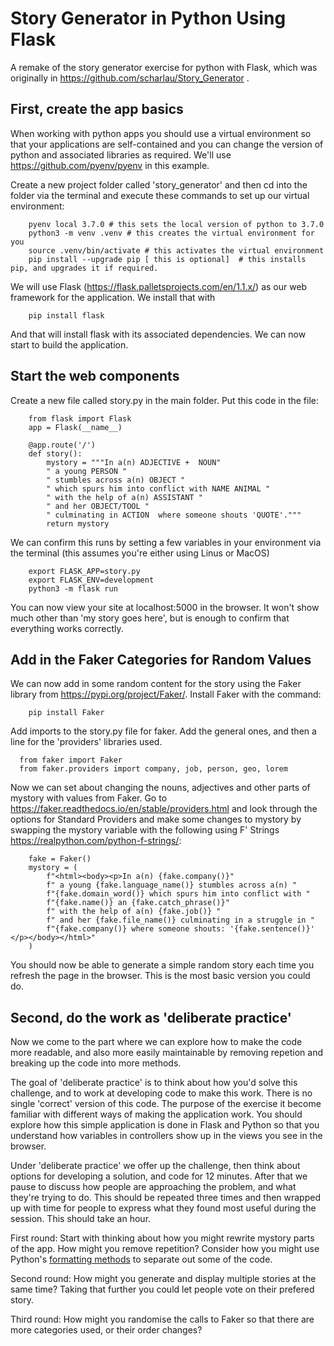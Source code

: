 # Story Generator in Python Using Flask
A remake of the story generator exercise for python with Flask, which was originally in 
https://github.com/scharlau/Story_Generator .

## First, create the app basics
When working with python apps you should use a virtual environment so that your applications are self-contained and you can change the version of python and associated libraries as required. We'll use https://github.com/pyenv/pyenv in this example.

Create a new project folder called 'story_generator' and then cd into the folder via the terminal and execute these commands to set up our virtual environment:

        pyenv local 3.7.0 # this sets the local version of python to 3.7.0
        python3 -m venv .venv # this creates the virtual environment for you
        source .venv/bin/activate # this activates the virtual environment
        pip install --upgrade pip [ this is optional]  # this installs pip, and upgrades it if required.

We will use Flask (https://flask.palletsprojects.com/en/1.1.x/) as our web framework for the application. We install that with 

        pip install flask
        
And that will install flask with its associated dependencies. We can now start to build the application.

## Start the web components 
Create a new file called story.py in the main folder.
Put this code in the file:

        from flask import Flask
        app = Flask(__name__)

        @app.route('/')
        def story():
            mystory = """In a(n) ADJECTIVE +  NOUN"
            " a young PERSON " 
            " stumbles across a(n) OBJECT " 
            " which spurs him into conflict with NAME ANIMAL " 
            " with the help of a(n) ASSISTANT " 
            " and her OBJECT/TOOL " 
            " culminating in ACTION  where someone shouts 'QUOTE'."""
            return mystory

We can confirm this runs by setting a few variables in your environment via the terminal (this assumes you're either using Linus or MacOS)

        export FLASK_APP=story.py
        export FLASK_ENV=development
        python3 -m flask run

You can now view your site at localhost:5000 in the browser. It won't show much other than 'my story goes here', but is enough to confirm that everything works correctly.

## Add in the Faker Categories for Random Values
We can now add in some random content for the story using the Faker library from https://pypi.org/project/Faker/. 
Install Faker with the command:

        pip install Faker


Add imports to the story.py file for faker. Add the general ones, and then a line for the 'providers' libraries used.

      from faker import Faker
      from faker.providers import company, job, person, geo, lorem

Now we can set about changing the nouns, adjectives and other parts of mystory with values from Faker. Go to https://faker.readthedocs.io/en/stable/providers.html and look through the options for Standard Providers and make some changes to mystory by swapping the mystory variable with the following using F' Strings https://realpython.com/python-f-strings/:

        fake = Faker()
        mystory = (
            f"<html><body><p>In a(n) {fake.company()}"
            f" a young {fake.language_name()} stumbles across a(n) "
            f"{fake.domain_word()} which spurs him into conflict with " 
            f"{fake.name()} an {fake.catch_phrase()}"
            f" with the help of a(n) {fake.job()} "
            f" and her {fake.file_name()} culminating in a struggle in "
            f"{fake.company()} where someone shouts: '{fake.sentence()}' </p></body></html>"
        )

You should now be able to generate a simple random story each time you refresh the page in the browser. This is the most basic version you could do. 

## Second, do the work as 'deliberate practice'
Now we come to the part where we can explore how to make the code more readable, and also more easily maintainable by removing repetion and breaking up the code into more methods.

The goal of 'deliberate practice' is to think about how you'd solve this challenge, and to work at developing code to make this work. There is no single 'correct' version of this code. The purpose of the exercise it become familiar with different ways of making the application work. You should explore how this simple application is done in Flask and Python so that you understand how variables in controllers show up in the views you see in the browser.

Under 'deliberate practice' we offer up the challenge, then think about options for developing a solution, and code for 12 minutes. After that we pause to discuss how people are approaching the problem, and what they're trying to do. This should be repeated three times and then wrapped up with time for people to express what they found most useful during the session. This should take an hour.

First round: Start with thinking about how you might rewrite mystory parts of the app. How might you remove repetition? Consider how you might use Python's [formatting methods](https://docs.python.org/3.9/library/string.html?highlight=f%20string#module-string) to separate out some of the code.

Second round: How might you generate and display multiple stories at the same time? Taking that further you could let people vote on their prefered story.

Third round: How might you randomise the calls to Faker so that there are more categories used, or their order changes?


